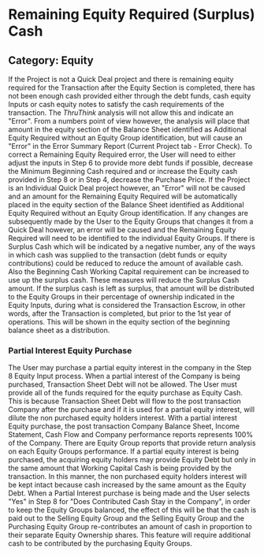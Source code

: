 # Remaining Equity Required (Surplus) Cash
## Category: Equity
If the Project is not a Quick Deal project and there is remaining equity required for the Transaction after the Equity Section is completed, there has not  been enough cash provided either through the debt funds, cash equity Inputs or cash equity notes to satisfy the cash requirements of the transaction. The *ThruThink* analysis will not allow this and indicate an "Error". From a numbers point of view however, the analysis will place that amount in the equity section of the Balance Sheet identified as Additional Equity Required without an Equity Group identification, but will cause an "Error" in the Error Summary Report (Current Project tab - Error Check).
To correct a Remaining Equity Required error, the User will need to either adjust the inputs in Step 6 to provide more debt funds if possible, decrease the Minimum Beginning Cash required and or increase the Equity cash provided in Step 8 or in Step 4, decrease the Purchase Price.
If the Project is an Individual Quick Deal project however, an "Error" will not be caused and an amount for the Remaining Equity Required will be automatically placed in the equity section of the Balance Sheet identified as Additional Equity Required without an Equity Group identification. If any changes are subsequently made by the User to the Equity Groups that changes it from a Quick Deal however, an error will be caused and the Remaining Equity Required will need to be identified to the individual Equity Groups.
If there is Surplus Cash which will be indicated by a negative number, any of the ways in which cash was supplied to the transaction (debt funds or equity contributions) could be reduced to reduce the amount of available cash. Also the Beginning Cash Working Capital requirement can be increased to use up the surplus cash. These measures will reduce the Surplus Cash amount. If the surplus cash is left as surplus, that amount will be distributed to the Equity Groups in their percentage of ownership indicated in the Equity Inputs, during what is considered the Transaction Escrow, in other words, after the Transaction is completed, but prior to the 1st year of operations. This will be shown in the equity section of the beginning balance sheet as a distribution.
### Partial Interest Equity Purchase
The User may purchase a partial equity interest in the company in the Step 8 Equity Input process. When a partial interest of the Company is being purchased, Transaction Sheet Debt will not be allowed. The User must provide all of the funds required for the equity purchase as Equity Cash. This is because Transaction Sheet Debt will flow to the post transaction Company after the purchase and if it is used for a partial equity interest, will dilute the non purchased equity holders interest.
With a partial interest Equity purchase, the post transaction Company Balance Sheet, Income Statement, Cash Flow and Company performance reports represents 100% of the Company. There are Equity Group reports that provide return analysis on each Equity Groups performance.
If a partial equity interest is being purchased, the acquiring equity holders may provide Equity Debt but only in the same amount that Working Capital Cash is being provided by the transaction. In this manner, the non purchased equity holders interest will be kept intact because cash increased by the same amount as the Equity Debt.
When a Partial Interest purchase is being made and the User selects "Yes" in Step 8 for "Does Contributed Cash Stay in the Company", in order to keep the Equity Groups balanced, the effect of this will be that the cash is paid out to the Selling Equity Group and the Selling Equity Group and the Purchasing Equity Group re-contributes an amount of cash in proportion to their separate Equity Ownership shares. This feature will require additional cash to be contributed by the purchasing Equity Groups.
